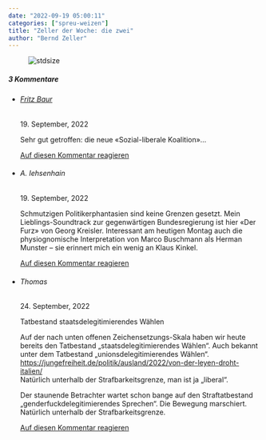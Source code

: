 ```yaml
---
date: "2022-09-19 05:00:11"
categories: ["spreu-weizen"]
title: "Zeller der Woche: die zwei"
author: "Bernd Zeller"
---
```



<figure>
<img src="https://www.publicomag.com/wp-content/uploads/2022/09/die-zwei-1320x934.jpg" alt=stdsize>
</figure>


<!--more-->
<h5 class="comments-h">
3 Kommentare </h5>
<ul class="commentlist">
<li class="comment even thread-even depth-1 clearfix" id="li-comment-118668">
<h6 class="author"><a href="http://-" class="url" rel="ugc external nofollow">Fritz Baur</a></h6> <span class="date">19. September, 2022</span>



Sehr gut getroffen: die neue «Sozial-liberale Koalition»&#8230;

<a rel="nofollow" class="comment-reply-link" href="#comment-118668" data-commentid="118668" data-postid="16122" data-belowelement="comment-118668" data-respondelement="respond" data-replyto="Antworte auf Fritz Baur" aria-label="Antworte auf Fritz Baur">Auf diesen Kommentar reagieren</a> 


</li>
<li class="comment odd alt thread-odd thread-alt depth-1 clearfix" id="li-comment-118670">
<h6 class="author">A. Iehsenhain</h6> <span class="date">19. September, 2022</span>



Schmutzigen Politikerphantasien sind keine Grenzen gesetzt. Mein Lieblings-Soundtrack zur gegenwärtigen Bundesregierung ist hier «Der Furz» von Georg Kreisler. Interessant am heutigen Montag auch die physiognomische Interpretation von Marco Buschmann als Herman Munster &#8211; sie erinnert mich ein wenig an Klaus Kinkel.

<a rel="nofollow" class="comment-reply-link" href="#comment-118670" data-commentid="118670" data-postid="16122" data-belowelement="comment-118670" data-respondelement="respond" data-replyto="Antworte auf A. Iehsenhain" aria-label="Antworte auf A. Iehsenhain">Auf diesen Kommentar reagieren</a> 


</li>
<li class="comment even thread-even depth-1 clearfix" id="li-comment-118700">
<h6 class="author">Thomas</h6> <span class="date">24. September, 2022</span>



Tatbestand staatsdelegitimierendes Wählen

Auf der nach unten offenen Zeichensetzungs-Skala haben wir heute bereits den Tatbestand „staatsdelegitimierendes Wählen“. Auch bekannt unter dem Tatbestand „unionsdelegitimierendes Wählen“.<br>
<a href="https://jungefreiheit.de/politik/ausland/2022/von-der-leyen-droht-italien/" rel="nofollow ugc">https://jungefreiheit.de/politik/ausland/2022/von-der-leyen-droht-italien/</a><br>
Natürlich unterhalb der Strafbarkeitsgrenze, man ist ja „liberal“.

Der staunende Betrachter wartet schon bange auf den Straftatbestand „genderfuckdelegitimierendes Sprechen“. Die Bewegung marschiert. Natürlich unterhalb der Strafbarkeitsgrenze.

<a rel="nofollow" class="comment-reply-link" href="#comment-118700" data-commentid="118700" data-postid="16122" data-belowelement="comment-118700" data-respondelement="respond" data-replyto="Antworte auf Thomas" aria-label="Antworte auf Thomas">Auf diesen Kommentar reagieren</a> 


</li>
</ul>
